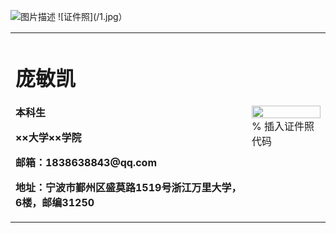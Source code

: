 ![图片描述](/1.jpg)
![证件照](/1.jpg）
<table border="0">
  <tr>
    <td width="75%">
      <h1>庞敏凯</h1>
      <p><b>本科生</b></p>
      <p><b>××大学××学院</b></p>
      <p><b>邮箱：1838638843@qq.com</b></p>
      <p><b>地址：宁波市鄞州区盛莫路1519号浙江万里大学，6楼，邮编31250</b></p>
    </td>
    <td width="25%">
      <img src="/1.jpg" width="100%">      % 插入证件照代码
    </td>
  </tr>
</table>
